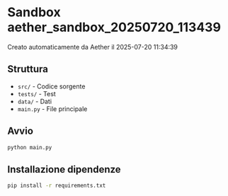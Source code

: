 # Sandbox aether_sandbox_20250720_113439

Creato automaticamente da Aether il 2025-07-20 11:34:39

## Struttura
- `src/` - Codice sorgente
- `tests/` - Test
- `data/` - Dati
- `main.py` - File principale

## Avvio
```bash
python main.py
```

## Installazione dipendenze
```bash
pip install -r requirements.txt
```
